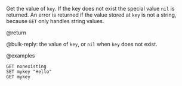 Get the value of `key`.
If the key does not exist the special value `nil` is returned.
An error is returned if the value stored at `key` is not a string, because `GET`
only handles string values.

@return

@bulk-reply: the value of `key`, or `nil` when `key` does not exist.

@examples

```cli
GET nonexisting
SET mykey "Hello"
GET mykey
```
